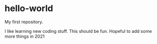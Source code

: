 # hello-world
My first repository.

I like learning new coding stuff.
This should be fun.
Hopeful to add some more things in 2021
